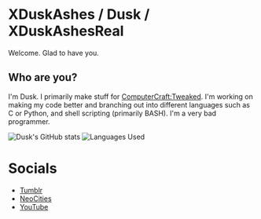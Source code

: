 # XDuskAshes / Dusk / XDuskAshesReal

Welcome. Glad to have you.

## Who are you?
I'm Dusk. I primarily make stuff for [ComputerCraft:Tweaked](https://github.com/cc-tweaked/CC-Tweaked). I'm working on making my code better and branching out into different languages such as C or Python, and shell scripting (primarily BASH). I'm a very bad programmer.

![Dusk's GitHub stats](https://github-readme-stats.vercel.app/api?username=XDuskAshes&show_icons=true&theme=dark&include_all_commits=true) ![Languages Used](https://github-readme-stats.vercel.app/api/top-langs/?username=XDuskAshes&layout=compact&theme=dark)


# Socials
+ [Tumblr](https://xduskashes.tumblr.com/)
+ [NeoCities](https://xduskashesreal.neocities.org/)
+ [YouTube](https://youtube.com/@xduskashesreal)
